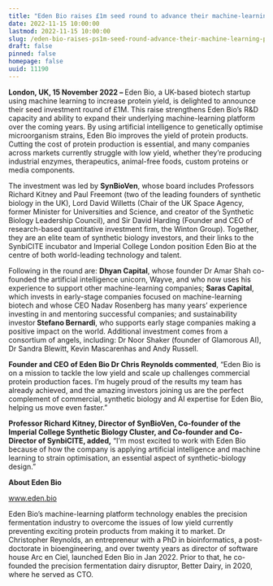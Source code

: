 ```yaml
---
title: "Eden Bio raises £1m seed round to advance their machine-learning platform"
date: 2022-11-15 10:00:00
lastmod: 2022-11-15 10:00:00
slug: /eden-bio-raises-ps1m-seed-round-advance-their-machine-learning-platform
draft: false
pinned: false
homepage: false
uuid: 11190
---
```

<p><strong>London, UK, 15 November 2022 – </strong>Eden Bio, a UK-based biotech startup using machine learning to increase protein yield, is delighted to announce their seed investment round of £1M. This raise strengthens Eden Bio’s R&D capacity and ability to expand their underlying machine-learning platform over the coming years. By using artificial intelligence to genetically optimise microorganism strains, Eden Bio improves the yield of protein products. Cutting the cost of protein production is essential, and many companies across markets currently struggle with low yield, whether they’re producing industrial enzymes, therapeutics, animal-free foods, custom proteins or media components.</p>
<p>The investment was led by <strong>SynBioVen</strong>, whose board includes Professors Richard Kitney and Paul Freemont (two of the leading founders of synthetic biology in the UK), Lord David Willetts (Chair of the UK Space Agency, former Minister for Universities and Science, and creator of the Synthetic Biology Leadership Council), and Sir David Harding (Founder and CEO of research-based quantitative investment firm, the Winton Group). Together, they are an elite team of synthetic biology investors, and their links to the SynbiCITE incubator and Imperial College London position Eden Bio at the centre of both world-leading technology and talent.</p>
<p>Following in the round are: <strong>Dhyan Capital</strong>, whose founder Dr Amar Shah co-founded the artificial intelligence unicorn, Wayve, and who now uses his experience to support other machine-learning companies; <strong>Saras Capital</strong>, which invests in early-stage companies focused on machine-learning biotech and whose CEO Nadav Rosenberg has many years’ experience investing in and mentoring successful companies; and sustainability investor<strong> Stefano Bernardi</strong>, who supports early stage companies making a positive impact on the world. Additional investment comes from a consortium of angels, including: Dr Noor Shaker (founder of Glamorous AI), Dr Sandra Blewitt, Kevin Mascarenhas and Andy Russell.</p>
<p><strong>Founder and CEO of Eden Bio Dr Chris Reynolds commented</strong>, “Eden Bio is on a mission to tackle the low yield and scale up challenges commercial protein production faces. I’m hugely proud of the results my team has already achieved, and the amazing investors joining us are the perfect complement of commercial, synthetic biology and AI expertise for Eden Bio, helping us move even faster.”</p>
<p><strong>Professor Richard Kitney, Director of SynBioVen, Co-founder of the Imperial College Synthetic Biology Cluster, and Co-founder and Co-Director of SynbiCITE, added,</strong> “I’m most excited to work with Eden Bio because of how the company is applying artificial intelligence and machine learning to strain optimisation, an essential aspect of synthetic-biology design.”</p>
<p><strong>About Eden Bio</strong></p>
<p><a href="http://www.eden.bio">www.eden.bio</a></p>
<p>Eden Bio’s machine-learning platform technology enables the precision fermentation industry to overcome the issues of low yield currently preventing exciting protein products from making it to market. Dr Christopher Reynolds, an entrepreneur with a PhD in bioinformatics, a post-doctorate in bioengineering, and over twenty years as director of software house Arc en Ciel, launched Eden Bio in Jan 2022. Prior to that, he co-founded the precision fermentation dairy disruptor, Better Dairy, in 2020, where he served as CTO.</p>
